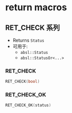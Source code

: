 # return macros

## RET_CHECK 系列
* Returns `Status`
* 可用于:
  * `absl::Status`
  * `absl::StatusOr<...>`
### RET_CHECK
```cpp
RET_CHECK(bool)
```
### RET_CHECK_OK
```cpp
RET_CHECK_OK(status)
```

